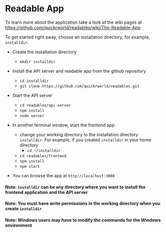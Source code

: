 # Readable App

To learn more about the application take a look at the wiki pages at https://github.com/quickrworld/readables/wiki/The-Readable-App

To get started right away, choose an installation directory, for example, `installdir`.

* Create the installation directory
    - `mkdir installdir`

* Install the API server and readable app from the github repository
    - `cd installdir`
    - `git clone https://github.com/quickrworld/readables.git`

* Start the API server
    - `cd readables/api-server`
    - `npm install`
    - `node server`
    
* In another terminal window, start the frontend app.
    - change your working directory to the installation directory `installdir`. For example, if you created `installdir` in your home directory
        - `cd ~/installdir`
    - `cd readables/frontend`
    - `npm install`
    - `npm start`
    
* You can browse the app at `http://localhost:3000`

#### Note: `installdir` can be any directory where you want to install the frontend application and the API server
#### Note: You must have write permissions in the working directory when you create `installdir`
#### Note: Windows users may have to modify the commands for the Windows environment

